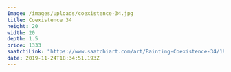 ```yaml
---
Image: /images/uploads/coexistence-34.jpg
title: Coexistence 34
height: 20
width: 20
depth: 1.5
price: 1333
saatchiLink: "https://www.saatchiart.com/art/Painting-Coexistence-34/189576/6510319/view"
date: 2019-11-24T18:34:51.193Z
---
```

